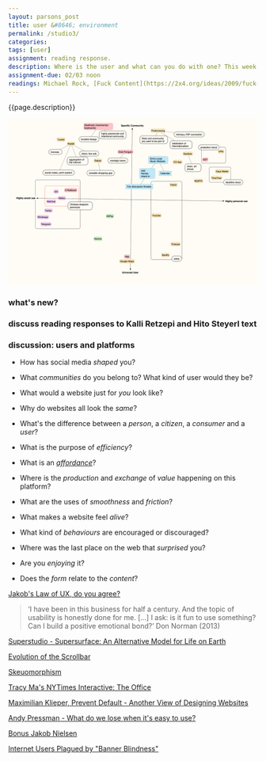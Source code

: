 ```yaml
---  
layout: parsons_post  
title: user &#8646; environment  
permalink: /studio3/  
categories:   
tags: [user]
assignment: reading response.
description: Where is the user and what can you do with one? This week we will explore the concept of communication, the relationship between the user and the environment, platform or website, and what it means for designers. 
assignment-due: 02/03 noon
readings: Michael Rock, [Fuck Content](https://2x4.org/ideas/2009/fuck-content/) David Reinfurt, [A *New* Program for Graphic Design (Excerpt)](https://www.are.na/block/6027003)
---  
```


{{page.description}}

<img src="/assets/communities.png" alt="communities" width="800px"/>


### what's new?

### discuss reading responses to Kalli Retzepi and Hito Steyerl text

### discussion: users and platforms

- How has social media *shaped* you?

- What *communities* do you belong to? What kind of user would they be?

- What would a website just for *you* look like?

- Why do websites all look the *same*?

- What's the difference between a *person*, a *citizen*, a *consumer* and a *user*?

- What is the purpose of *efficiency*?

- What is an [*affordance*](https://www.interaction-design.org/literature/topics/affordances)?

- Where is the *production* and *exchange* of *value* happening on this platform?

- What are the uses of *smoothness* and *friction*?

- What makes a website feel *alive*?

- What kind of *behaviours* are encouraged or discouraged?

- Where was the last place on the web that *surprised* you?

- Are you *enjoying* it?

- Does the *form* relate to the *content*?

[Jakob's Law of UX, do you agree?](https://www.youtube.com/watch?v=wzb4mK9DiHM)

> ‘I have been in this business for half a century. And the topic of usability is honestly done for me. [...] I ask: is it fun to use something? Can I build a positive emotional bond?’ 
> Don Norman (2013)

[Superstudio - Supersurface: An Alternative Model for Life on Earth](https://www.youtube.com/watch?v=1KkTewCUKT8)

[Evolution of the Scrollbar](https://scrollbars.matoseb.com/)

[Skeuomorphism](https://en.wikipedia.org/wiki/Skeuomorph)

[Tracy Ma's NYTimes Interactive: The Office](https://www.nytimes.com/interactive/2019/09/17/style/the-office.html)

[Maximilian Klieper, Prevent Default - Another View of Designing Websites](https://event.preventdefault.net/)

[Andy Pressman - What do we lose when it's easy to use?](https://designportland.org/stories/2016/what-do-we-lose-when-its-easy-to-use)

[Bonus Jakob Nielsen](https://www.youtube.com/watch?v=V48cJi7G6NA)

[Internet Users Plagued by "Banner Blindness"](https://www.clickz.com/research-internet-users-plagued-by-banner-blindness/58428/)

<!-- Information is space, space is information.

Watch the superstudio video.

Control and its exercise. Which part of the Shannon diagram does the designer, the user, the information live?

https://www.e-flux.com/journal/74/59810/jodi-s-infrastructure/

 -->